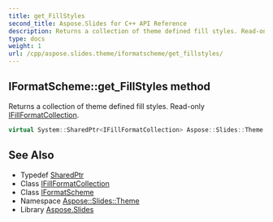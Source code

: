 ```yaml
---
title: get_FillStyles
second_title: Aspose.Slides for C++ API Reference
description: Returns a collection of theme defined fill styles. Read-only IFillFormatCollection.
type: docs
weight: 1
url: /cpp/aspose.slides.theme/iformatscheme/get_fillstyles/
---
```

## IFormatScheme::get_FillStyles method


Returns a collection of theme defined fill styles. Read-only [IFillFormatCollection](../../ifillformatcollection/).

```cpp
virtual System::SharedPtr<IFillFormatCollection> Aspose::Slides::Theme::IFormatScheme::get_FillStyles()=0
```

## See Also

* Typedef [SharedPtr](../../../system/sharedptr/)
* Class [IFillFormatCollection](../../ifillformatcollection/)
* Class [IFormatScheme](../)
* Namespace [Aspose::Slides::Theme](../../)
* Library [Aspose.Slides](../../../)

